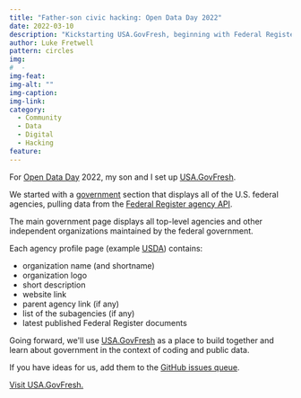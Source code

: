 ```yaml
---
title: "Father-son civic hacking: Open Data Day 2022"
date: 2022-03-10
description: "Kickstarting USA.GovFresh, beginning with Federal Register open data."
author: Luke Fretwell
pattern: circles
img: 
#  - 
img-feat: 
img-alt: ""
img-caption: 
img-link: 
category:
  - Community
  - Data
  - Digital
  - Hacking
feature: 
---
```


For [Open Data Day](https://opendataday.org) 2022, my son and I set up [USA.GovFresh](https://usa.govfresh.com).

We started with a [government](https://usa.govfresh.com/government) section that displays all of the U.S. federal agencies, pulling data from the [Federal Register agency API](https://www.federalregister.gov/api/v1/agencies/).

The main government page displays all top-level agencies and other independent organizations maintained by the federal government. 

Each agency profile page (example [USDA](https://usa.govfresh.com/government/?name=agriculture-department)) contains:

* organization name (and shortname)
* organization logo
* short description
* website link
* parent agency link (if any)
* list of the subagencies (if any)
* latest published Federal Register documents

Going forward, we'll use [USA.GovFresh](https://usa.govfresh.com) as a place to build together and learn about government in the context of coding and public data.

If you have ideas for us, add them to the [GitHub issues queue](https://github.com/govfresh/usa/issues).

[Visit USA.GovFresh.](https://usa.govfresh.com)